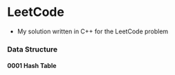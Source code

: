 # LeetCode

- My solution written in C++ for the LeetCode problem

### Data Structure 
#### 0001 Hash Table
